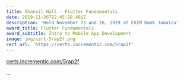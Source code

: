 ```yaml
---
title: Shaneil Hall - Flutter Fundamentals
date: 2019-11-26T22:45:28.401Z
description: 'Held November 25 and 26, 2019 at EXIM Bank Jamaica'
award_title: Flutter Fundamentals
award_subtitle: Intro to Mobile App Development
image: img/cert-5rap2f.png
cert_url: 'https://certs.incrementic.com/5rap2f'
---
```

[certs.incrementic.com/5rap2f](https://certs.incrementic.com/5rap2f)

...
